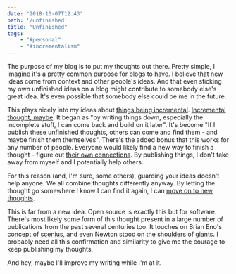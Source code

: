 ```yaml
---
date: "2018-10-07T12:43"
path: '/unfinished'
title: "Unfinished"
tags: 
    - "#personal"
    - "#incrementalism"
---
```


The purpose of my blog is to put my thoughts out there. Pretty simple, I imagine it's a pretty common purpose for blogs to have. I believe that new ideas come from context and other people's ideas. And that even sticking my own unfinished ideas on a blog might contribute to somebody else's great idea. It's even possible that somebody else could be me in the future.

This plays nicely into my ideas about [things being incremental](https://blog.sjm.codes/201804071643). [Incremental thought, maybe](https://blog.sjm.codes/201804292022). It began as "by writing things down, especially the incomplete stuff, I can come back and build on it later". It's become "If I publish these unfinished thoughts, others can come and find them - and maybe finish them themselves". There's the added bonus that this works for any number of people. Everyone would likely find a new way to finish a thought - figure out [their own connections](<https://en.wikipedia.org/wiki/Constructivism_(philosophy_of_education)>). By publishing things, I don't take away from myself and I potentially help others.

For this reason (and, I'm sure, some others), guarding your ideas doesn't help anyone. We all combine thoughts differently anyway. By letting the thought go somewhere I know I can find it again, I can [move on to new thoughts](https://en.wikipedia.org/wiki/Zeigarnik_effect).

This is far from a new idea. Open source is exactly this but for software. There's most likely some form of this thought present in a large number of publications from the past several centuries too. It touches on Brian Eno's concept of [scenius](https://austinkleon.com/2017/05/12/scenius/), and even Newton stood on the shoulders of giants. I probably need all this confirmation and similarity to give me the courage to keep publishing my thoughts.

And hey, maybe I'll improve my writing while I'm at it.
